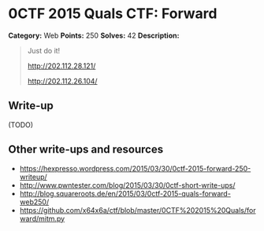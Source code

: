 # 0CTF 2015 Quals CTF: Forward

**Category:** Web
**Points:** 250
**Solves:** 42
**Description:** 

> Just do it!
>
> <http://202.112.28.121/>
>
> <http://202.112.26.104/>

## Write-up

(TODO)

## Other write-ups and resources

* <https://hexpresso.wordpress.com/2015/03/30/0ctf-2015-forward-250-writeup/>
* <http://www.pwntester.com/blog/2015/03/30/0ctf-short-write-ups/>
* <http://blog.squareroots.de/en/2015/03/0ctf-2015-quals-forward-web250/>
* <https://github.com/x64x6a/ctf/blob/master/0CTF%202015%20Quals/forward/mitm.py>
